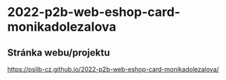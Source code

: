 # 2022-p2b-web-eshop-card-monikadolezalova
## Stránka webu/projektu
https://pslib-cz.github.io/2022-p2b-web-eshop-card-monikadolezalova/
